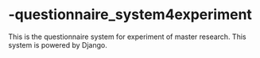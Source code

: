 # -questionnaire_system4experiment
This is the questionnaire system for experiment of master research.
This system is powered by Django.
